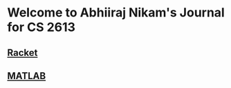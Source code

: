 # Welcome to Abhiiraj Nikam's Journal for CS 2613


## [Racket](https://github.com/CS2613-WI2023/journal-anikam14/blob/main/Racket.md)

## [MATLAB](https://github.com/CS2613-WI2023/journal-anikam14/blob/main/MATLAB.md)
